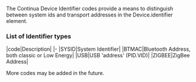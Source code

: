 The Continua Device Identifier codes provide a means to distinguish between system ids and transport addresses in the Device.identifier element.


<style>table, th, td {
border: 1px solid black;
border-collapse:collapse;
padding: 6px;}</style>

### List of Identifier types

|code|Description|
|-
|SYSID|System Identifier|
|BTMAC|Bluetooth Address, both classic or Low Energy|
|USB|USB 'address' (PID.VID)|
|ZIGBEE|ZigBee Address|

More codes may be added in the future.
